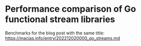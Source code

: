# Performance comparison of Go functional stream libraries

Benchmarks for the blog post with the same title: https://macias.info/entry/202212020000_go_streams.md
